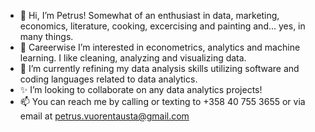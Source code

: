 - 👋 Hi, I’m Petrus! Somewhat of an enthusiast in data, marketing, economics, literature, cooking, excercising and painting and... yes, in many things.
- 👀 Careerwise I’m interested in econometrics, analytics and machine learning. I like cleaning, analyzing and visualizing data.
- 🌱 I’m currently refining my data analysis skills utilizing software and coding languages related to data analytics.
- ✨ I’m looking to collaborate on any data analytics projects!
- 📫 You can reach me by calling or texting to +358 40 755 3655 or via email at petrus.vuorentausta@gmail.com

<!---
PetrusVuorentausta/PetrusVuorentausta is a ✨ special ✨ repository because its `README.md` (this file) appears on your GitHub profile.
You can click the Preview link to take a look at your changes.
--->
